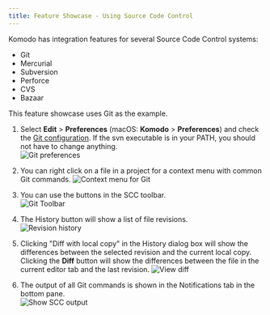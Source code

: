 ```yaml
---
title: Feature Showcase - Using Source Code Control
---
```


Komodo has integration features for several Source Code Control systems:

  - Git
  - Mercurial
  - Subversion
  - Perforce
  - CVS
  - Bazaar

This feature showcase uses Git as the example.

1. Select **Edit** > **Preferences** (macOS: **Komodo** > **Preferences**) and check the [Git configuration](/manual/prefs.html). If the svn executable is in your PATH, you should not have to change anything.                                                                         
    ![Git preferences](/images/tourlet_git_pref.png)  

1. You can right click on a file in a project for a context menu with common Git commands.
    ![Context menu for Git](/images/tourlet_git_context.png)  

1. You can use the buttons in the SCC toolbar.                                                     
    ![Git Toolbar](/images/tourlet_git_toolbar.png)

1. The History button will show a list of file revisions.                                           
    ![Revision history](/images/tourlet_git_history.png)

1. Clicking "Diff with local copy" in the History dialog box will show the differences between the selected revision and the current local copy. Clicking the **Diff** button will show the differences between the file in the current editor tab and the last revision.
    ![View diff](/images/tourlet_git_diff.png)

1. The output of all Git commands is shown in the Notifications tab in the bottom pane.                  
    ![Show SCC output](/images/tourlet_git_output.png)
